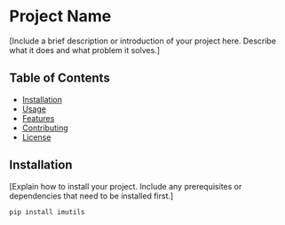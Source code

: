 # Project Name

[Include a brief description or introduction of your project here. Describe what it does and what problem it solves.]

## Table of Contents

- [Installation](#installation)
- [Usage](#usage)
- [Features](#features)
- [Contributing](#contributing)
- [License](#license)

## Installation

[Explain how to install your project. Include any prerequisites or dependencies that need to be installed first.]

```bash
pip install imutils
```
